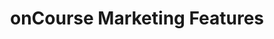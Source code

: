 ---
layout: page
title: onCourse Marketing Features
permalink: /features/marketing
menu:
  name: marketing
  parent: features
---